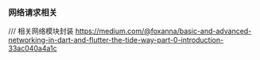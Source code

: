 ### 网络请求相关

/// 相关网络模块封装 https://medium.com/@foxanna/basic-and-advanced-networking-in-dart-and-flutter-the-tide-way-part-0-introduction-33ac040a4a1c
